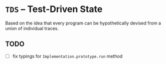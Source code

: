 # `TDS` – Test-Driven State

Based on the idea that every program can be hypothetically devised from a union
of individual traces.

## TODO

- [ ] fix typings for `Implementation.prototype.run` method
